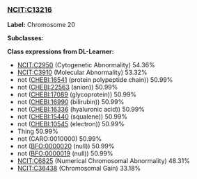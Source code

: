 
### [NCIT:C13216](http://purl.obolibrary.org/obo/NCIT_C13216)
**Label:** Chromosome 20

**Subclasses:** 

**Class expressions from DL-Learner:**

- [NCIT:C2950](http://purl.obolibrary.org/obo/NCIT_C2950) (Cytogenetic Abnormality) 54.36%
- [NCIT:C3910](http://purl.obolibrary.org/obo/NCIT_C3910) (Molecular Abnormality) 53.32%
- not ([CHEBI:16541](http://purl.obolibrary.org/obo/CHEBI_16541) (protein polypeptide chain)) 50.99%
- not ([CHEBI:22563](http://purl.obolibrary.org/obo/CHEBI_22563) (anion)) 50.99%
- not ([CHEBI:17089](http://purl.obolibrary.org/obo/CHEBI_17089) (glycoprotein)) 50.99%
- not ([CHEBI:16990](http://purl.obolibrary.org/obo/CHEBI_16990) (bilirubin)) 50.99%
- not ([CHEBI:16336](http://purl.obolibrary.org/obo/CHEBI_16336) (hyaluronic acid)) 50.99%
- not ([CHEBI:15440](http://purl.obolibrary.org/obo/CHEBI_15440) (squalene)) 50.99%
- not ([CHEBI:10545](http://purl.obolibrary.org/obo/CHEBI_10545) (electron)) 50.99%
- Thing 50.99%
- not (CARO:0010000) 50.99%
- not ([BFO:0000020](http://purl.obolibrary.org/obo/BFO_0000020) (null)) 50.99%
- not ([BFO:0000019](http://purl.obolibrary.org/obo/BFO_0000019) (null)) 50.99%
- [NCIT:C6825](http://purl.obolibrary.org/obo/NCIT_C6825) (Numerical Chromosomal Abnormality) 48.31%
- [NCIT:C36438](http://purl.obolibrary.org/obo/NCIT_C36438) (Chromosomal Gain) 33.18%


